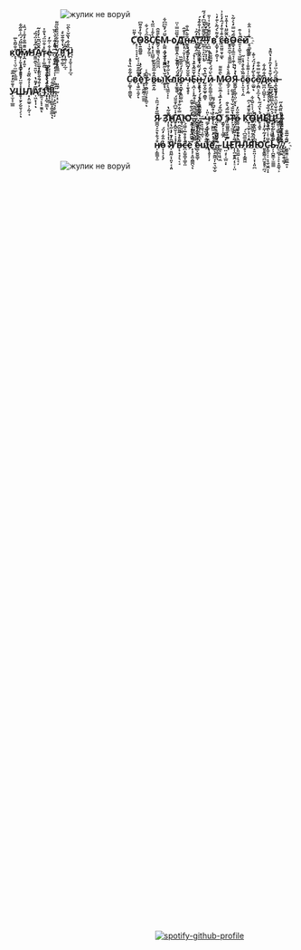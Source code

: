 ㅤㅤㅤㅤㅤㅤㅤ![жулик не воруй](https://github.com/user-attachments/assets/d3ec24fc-8b7e-4bb0-9512-d10a804b5b76)



### ㅤㅤㅤㅤㅤㅤㅤㅤㅤㅤㅤㅤㅤㅤ **С҉̝͕̠̝̘̣̝́̍͌̈ͅО̵̟̱͍̳̬̮͑̏̓̊͌͆8̴͎͎̮̗͚͕̏̈́͐́͋̚С̸̘̙̩̣͓̪͇̠̥̀͋̾̈̋̔Ѐ̴͚̗͔͇͚͉͓̪̭͖̤̪̄͌̂М̵̙͚̤̘̪̜̬̫̟̪̪̆̈́̓̏͆͆͋ о҈̙̳̳̱̝̭̠̙̲̖̫͛̌̋̈̿̍̈Д҉̙̘̩͎͍̦̝͔̪̽͐̽͊̂н̵̳̣̪̘̬̝͔̝͕̭̎̌̀̅̍̐А҈̟̳̜̭̠̖̆̓̑͐!҉͚̗̰̝̯͈̪̳̩̜͊̇̀̊͑͒͒̉́?̶͍̰̠̞̟̤̟͒̌̆̐͆̔̌͆̔́́̋ͅͅ!̶̙͎̠̤̗̟̦̣̪̾̿̅̓͆̐̚!̸͔̪̤̦̝̜͙̙͉̲̐̆̃͊́͐̉͑͗̎ в҉̠͚͓̝̗̯̫̜͙͋͌̀́͂̀͛͊̓͛ с̵̖͍̤͈͍̣̳̂͒̾̐̒́̂̒͛̽͗ͅв҈̬̥̤͍̲͕̘͈͚̳̀̑̃̋̈̔͑͒̽̎О̴͇̣̘̩͚̫̘̜̯̜̃́̆̿̓̀͐̃̀ͅͅе̶͍̞̝͖̖͉͖̲͚̲̠̂́̇͒̚й҈̗̞͚͔̰̥͂͗͑̾̈͋ к҉̞͉̞͉̤̠̤̲̩͕͚̳̍̐͂̑̀̅0̸̱̩̦̱̞̘̳̞͕͈̎̈̏̋̈́́͆͗͒̋͋̚м̸̞̭̘͓͈̝͊̎͊̅̐̓̐̾́̏̍Н҈̱͖͍̲̖͉͍̤͗̇̋̉͑̈́̅́̚ͅА̸͉̙͕̫̫̫̘̝̙̑̌͊͆̃͛̓̀̇̃т̴̩̣͎̳̯̫͗̽͋̈̈́̔̐̇е̶͎͖̝̞̦̗̞͎̜̩̽͋͐̃̓.̶̠̞̟̦͆͛̎̽̈.̸̠̘̳̞̙͍̳̲̫́͒̓͑̾̀̍̂̏.҈̣̥͈̩̥͈̠̀̎̌́̅͋̈́̎͊̏̋͌!̵͓̯͎̳̝̈́̔͑̐̄̌̀̽!҉̜̯͉̞͕̲͔̊͂̀́1̵̪̘̟̬͎̜̞̗̲̘́̏͒͋̔̏̌͐̀̂̈̚!**




### ㅤㅤㅤㅤㅤㅤㅤ ㅤㅤ ㅤㅤㅤㅤ **С̴̙͇͙̠̭͚̬̖̇͂͋̏̔̊̽в҉͕̘̮̲͎͈̗̊͌͂͒̅̍͐͑̚ͅе҉̫͙͉̭̱̰͉̲̳̤̀̓̍́͐̔̚т̷̰̞̯̮̤̤̜̟̜͚̠͌̂̾̚ͅ в̷̭̯̟̰̂͋̅̑̄͂̈́ы҉̳̙͓̠̍̆̔̀̋̋͊͑̍́̒К̵̱͔̖͖͚͕̣̙̍̀̋͑̄͑̉л҈̞̟͇̥̮̋́̈́̓̎͂̑̚ю̵̭̟̯̲̣͙͖̫̮͖̓́̈̓́̎͒̌̏ч̴͔͎̱̖̥̞͒̆̌̒̃͆̆͗̓́̈́̒Е̴̩̘̪͎͕͙̍̌̌̃̉͊̉͑̉́н̵̥̙̱̞̀̀̓́̏̈́͒̾̍̚,̸̮͈̣̬̳̣̯͇͓̽̑̔̑ и̴̞̤̗͚͇͎̫̫̤̞͇̰̑̀̈́̈́̀́̃̅̃̎̀ М̷̳͔̫͍̲͔͉̀̂͌͌О̷̣͚̗͕̞̟̋̊̀̊͑Я̴͇̭̰̣̣̳̜̤̠̫̔̉̒̔ͅͅ с̴̙̣̫̟͉̦̤͊̃̏͒̀̊̔̾̋ӧ̷͈̗̩̗͓̰͐͗͌̐̾͛͗̀̀̎̃с̷̠͚̬̊̀̋̓̓́̈́͐̆̽ͅе̸̦̯̪͕̗̲̣̄̍̋̿͒͒̚ͅд̷͖̪͔̪͇̞̠̟̂͋͂̇͋к̴͓̤͎̟̟̭̳̩͑̆̊̔̓̂̓̽̔̈̄̉ͅӓ̶̘̭̖̮̭͉́͆͛̈́́̾ У̷͎̫̣̞̲͇͑̐̎̓̓̅̐Ш̵̥͎͍̗̗̮͍̩̗͕̽̍͊̈̒̊͒̓̂̽ͅЛ̸̟̟̤͇̠͕͕̰͎̘̍͗̽͋̏͌̇̒А̷͎͖̙̜̩̅̓͌̔ͅ!҉̰̫̘̙̟̩̱͈́̓͒́̄͒̎͂̇̽̈ͅ1҉̟͙̪̩̫͚̅͐̈́̀̓̂́͒̅̃ͅ!҉̟̣͔͚́̐̓͛̉̐̎̊̐̚!̶͕̠̣̰̳̟̰̬̳̲̖̅͂͋͑ͅ!̷̤̠̝̗͍͉̩̗̳̜̦̈́͌̀̎̈͗͐͑̒̿̀̈́.̴̩͓̠͓̇͊̎̚**





###  ㅤㅤㅤㅤㅤㅤㅤㅤㅤㅤㅤㅤㅤㅤㅤㅤㅤ**Я̷̳̪̞̗͍͕̅̋̀̉́̈̂͐ З҉̜̙͔̙̘͎͎̟̩͓͉̟͂̐̃̔Н҉͈̦̭̮̬͕̩͎͓̣̑̇̾̆͆̽͊̄̈́ͅА҉̭͎̞͔͖͉́̿͋̆͐̽͐̍̏́͆Ю҈̟̱͔̟̣̞̪̪̱̄̒̑̀̃͛̄̑.̶̜͕͎͙̠̖̖͖͚͂͋̃͗̿̇̊̃.҈̯̬̮̟͓͙͓̲̖̩̈̋̌̆̏̆͐ͅ.҉͍̫̤̥̜͕̯͙̫̾̃͌̂̊̇̈́͗́̓̀̓ͅ,̶̙̞͔̱͉͔͈̞̀͊̋͑̅̍̀́̉ ч̵͇̗̦͚̜̞̤̩̯̗͓̥͐̎̍̚т̷̞̖͇̪͈͙̗͓͔͙̳̟͗̉̊͂͆̐́͌О҉͖̬̗̣͕̣͇̗̃͒͆͒́̓̓̅͐ э̴̩͈͇͈͚͎̣̱̮̄̿͂́̀͒Т̴̙̝͔͖̫̜̔̆̆́̆͑̎̓̊̌̋о̶̰̰͖̳̬͕̆̐̈̒ͅ К҉̱͎͉̲̗̞̩̜͙̭̈͂̊̈̄́͐̑Ӧ̶̩̲͖̭̱̝̱̝̲͍́͑͐̀̌̏͋̚ͅН̸̥̘̯̥́̽̔̈́̃͛̀Е҈̪̙̜̪̿̓̏͋̔͗͐̑̐́͐̒Ц̷̣͉͔͎̫̲͈̜̬́̇̂̓͆̀̅̈́́̓̇̅ͅ!҈͚̱͕̘͇̬̙̣͍͓̣́̀͋̆̇̆̈͛̄̓̉̏,̶͇͉̦̣͓̝̟̥͓͛͊̏̋̑̽̋̚ͅ**




### ㅤㅤㅤㅤㅤㅤㅤㅤㅤㅤㅤㅤㅤㅤㅤㅤㅤ**н̸͔̙̳̳͙̫̊́͋̀о̵̟̜̖͕̖̗̉̎͋̓̈́ Я̸͓͍̤̰̞̣͈̣͔͎͈̂̒͊̓̇̋̔͗͛͗ в̶̞̞͙̘͔̖͔̘͂̄̊̉͂͌̏̂с̵̪̟̫̬͇̟͇̞̤͊̽̊̊̅͐̋̈́̚ё҉̟̘͎̟͚̯͇̪̖̇͌̽̓̋̃̇̔͊ͅ е̷͇͕̮̬̳̞͊͆́͛͊͂͗̐щ҉͕̜̥̞̜̦̃̄͛̀͊̏̌́ё҈͚͕̗̯̭̘̩͍͉̲͓̬̋͂̏̉̐͑̓͛.̴̫̞͇̝͖̑̒̏̉ͅ.̴̳͉͎͉̖̯̀̀̈́̅͛̀̍̔̈́̾́͂ Ц̶̤̘͓͔̲̤͕̣̓̌̅̋Е҉̩͎̤̱̥̭̦͕̠̜̤͆̋͛̉̌͌̓̈́́̍̒̚П̶͕͈͖̰͕̖͉̦̂̀̐̐͛́Л̷̥͕͙̦̳̭͖͊̅̎͆͛́Я҈͙͍̤͔̜͕̩̩͈̪̎͆̾̀͗̌̏͋̈́̾́̀Ю҈͈̥̳̰͉̪̫̥̥̠̪̘̊̓̓̃̍̋̓̾̿̒̀С̴̞͚̜͕̠̟̘̮͖̭͓͙̌̈͑̾͛͊̆̽̅̅̍́Ь̵̦͕̪̱͚͕̫͇͇̎̂͊̇̾̃́̈̄̚.̸̫̠̳͓͕̝̙̟͍̰̖͕̎̅͆̾.̸̦͖̫̭͗̈́͗̏̄̅̿̋̂̓́̎.̸̪̮̞̞̯̜̳̣́̉̔͌̀̉̈́͗̎͒̄.҉͖̮̱͈͎̳̫̲͍͙̆͂̍̃̅̐̚**


ㅤㅤㅤㅤㅤㅤㅤ![жулик не воруй](https://github.com/user-attachments/assets/d1df5a77-5a0a-44bd-9921-52ee7dd541ef)


ㅤ


ㅤ




ㅤ



ㅤ



ㅤ


ㅤ



ㅤ




ㅤ



ㅤ



ㅤ


ㅤ



ㅤ




ㅤ



ㅤ



ㅤ


ㅤ



ㅤ




ㅤ


ㅤ



ㅤ


ㅤ



ㅤ

ㅤ


ㅤ


ㅤ


ㅤ



ㅤ



ㅤ


ㅤ



ㅤ




ㅤ



ㅤ


ㅤ



ㅤ



ㅤ


ㅤ



ㅤ






ㅤ


ㅤ


ㅤㅤㅤㅤㅤㅤㅤㅤㅤㅤㅤㅤㅤㅤㅤㅤㅤㅤㅤㅤ[![spotify-github-profile](https://spotify-github-profile.kittinanx.com/api/view?uid=31ypcxvijuzvjgk2dnmmvhdgzweu&cover_image=true&theme=novatorem&show_offline=true&background_color=0d1117&interchange=true&bar_color=fc5b9f&bar_color_cover=false)](https://spotify-github-profile.kittinanx.com/api/view?uid=31ypcxvijuzvjgk2dnmmvhdgzweu&redirect=true)

